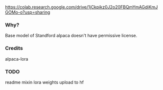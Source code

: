 https://colab.research.google.com/drive/1jCkpikz0J2o20FBQmYmAGdiKmJGOMo-o?usp=sharing

### Why?
Base model of Standford alpaca doesn't have permissive license. 

### Credits
alpaca-lora

### TODO
readme
mixin lora weights
upload to hf